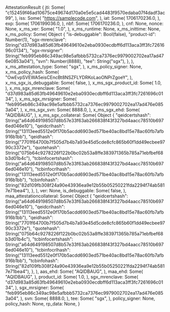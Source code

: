 AttestationResult {
    jti: Some(
        "c152459f46ad10675ce49674d170a0e5e5cad4483f9570edaba07f4dadf3ac99",
    ),
    iss: Some(
        "https://samplecode.com",
    ),
    iat: Some(
        1706170236.0,
    ),
    exp: Some(
        1706199036.0,
    ),
    nbf: Some(
        1706170236.0,
    ),
    cnf: None,
    nonce: None,
    x_ms_ver: Some(
        "1.0",
    ),
    x_ms_runtime: None,
    x_ms_inittime: None,
    x_ms_policy: Some(
        Object {
            "is-debuggable": Bool(false),
            "product-id": Number(1),
            "sgx-mrenclave": String("d37d983a85d63fb49649610e2eba0930ecdbff6d113aca3ff3fc7261696c0134"),
            "sgx-mrsigner": String("feb995eb86c349ac98e5afbbb5732ca7376ec9979002702ea17ad476e0853a04"),
            "svn": Number(8888),
            "tee": String("sgx"),
        },
    ),
    x_ms_attestation_type: Some(
        "sgx",
    ),
    x_ms_policy_signer: None,
    x_ms_policy_hash: Some(
        "OwEvpSVEWA5eisCEncBt8NSZFLYDRKoLaoONPrZgoeY",
    ),
    x_ms_sgx_is_debuggable: Some(
        false,
    ),
    x_ms_sgx_product_id: Some(
        1.0,
    ),
    x_ms_sgx_mrenclave: Some(
        "d37d983a85d63fb49649610e2eba0930ecdbff6d113aca3ff3fc7261696c0134",
    ),
    x_ms_sgx_mrsigner: Some(
        "feb995eb86c349ac98e5afbbb5732ca7376ec9979002702ea17ad476e0853a04",
    ),
    x_ms_sgx_svn: Some(
        8888.0,
    ),
    x_ms_sgx_ehd: Some(
        "AQIDBAUG",
    ),
    x_ms_sgx_collateral: Some(
        Object {
            "qeidcertshash": String("a64d649198507d8b57e33f63ab266838f43f327bd4aacc78510b6976ed046e10"),
            "qeidcrlhash": String("13113eed5512e0f170b5acdd6903ed571be40ac8bd15e78ac60fb7afb916b1bb"),
            "qeidhash": String("7701f64700b7f505d7b4b7a93e45d5cde8cfc865b60f1dd49ecbee9790c3372e"),
            "quotehash": String("075b64c9278226f122b0bc02b53a8ffe383971365b785a71ebfbef68b3d01b4c"),
            "tcbinfocertshash": String("a64d649198507d8b57e33f63ab266838f43f327bd4aacc78510b6976ed046e10"),
            "tcbinfocrlhash": String("13113eed5512e0f170b5acdd6903ed571be40ac8bd15e78ac60fb7afb916b1bb"),
            "tcbinfohash": String("82d109fb308f24a90e43936ea9e12b55b05250221fda2294f74ab5817e71bea4"),
        },
    ),
    ver: None,
    is_debuggable: Some(
        false,
    ),
    maa_attestationcollateral: Some(
        Object {
            "qeidcertshash": String("a64d649198507d8b57e33f63ab266838f43f327bd4aacc78510b6976ed046e10"),
            "qeidcrlhash": String("13113eed5512e0f170b5acdd6903ed571be40ac8bd15e78ac60fb7afb916b1bb"),
            "qeidhash": String("7701f64700b7f505d7b4b7a93e45d5cde8cfc865b60f1dd49ecbee9790c3372e"),
            "quotehash": String("075b64c9278226f122b0bc02b53a8ffe383971365b785a71ebfbef68b3d01b4c"),
            "tcbinfocertshash": String("a64d649198507d8b57e33f63ab266838f43f327bd4aacc78510b6976ed046e10"),
            "tcbinfocrlhash": String("13113eed5512e0f170b5acdd6903ed571be40ac8bd15e78ac60fb7afb916b1bb"),
            "tcbinfohash": String("82d109fb308f24a90e43936ea9e12b55b05250221fda2294f74ab5817e71bea4"),
        },
    ),
    aas_ehd: Some(
        "AQIDBAUG",
    ),
    maa_ehd: Some(
        "AQIDBAUG",
    ),
    product_id: Some(
        1.0,
    ),
    sgx_mrenclave: Some(
        "d37d983a85d63fb49649610e2eba0930ecdbff6d113aca3ff3fc7261696c0134",
    ),
    sgx_mrsigner: Some(
        "feb995eb86c349ac98e5afbbb5732ca7376ec9979002702ea17ad476e0853a04",
    ),
    svn: Some(
        8888.0,
    ),
    tee: Some(
        "sgx",
    ),
    policy_signer: None,
    policy_hash: None,
    rp_data: None,
}